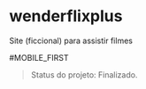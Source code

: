 # wenderflixplus

Site (ficcional) para assistir filmes

#MOBILE_FIRST

>Status do projeto: Finalizado.

